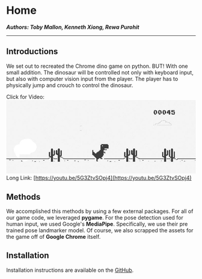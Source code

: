 # Home

_**Authors: Toby Mallon, Kenneth Xiong, Rewa Purohit**_

----
## Introductions
We set out to recreated the Chrome dino game on python. BUT! With one small addition. The dinosaur will be controlled not only with keyboard input, but also with computer vision input from the player. The player has to physically jump and crouch to control the dinosaur.

Click for Video:
[![Video of Game](./src/img.jpg)](https://youtu.be/5G3ZtvSOpj4 )
Long Link: [https://youtu.be/5G3ZtvSOpj4](https://youtu.be/5G3ZtvSOpj4)





## Methods
We accomplished this methods by using a few external packages. For all of our game code, we leveraged **pygame**. For the pose detection used for human input, we used Google's **MediaPipe**. Specifically, we use their pre trained pose landmarker model. Of course, we also scrapped the assets for the game off of **Google Chrome** itself.

## Installation
Installation instructions are available on the [GitHub](https://github.com/olincollege/dino_pygame).